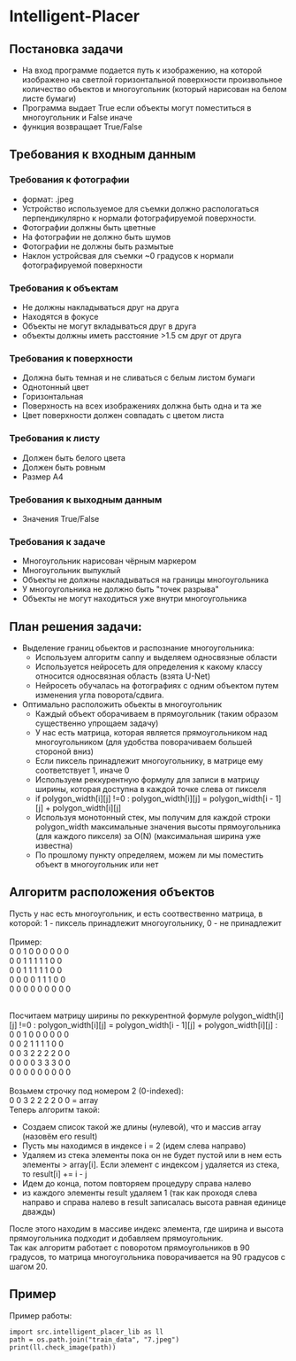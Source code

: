 # Intelligent-Placer
## Постановка задачи
- На вход программе подается путь к изображению, на которой изображено на светлой горизонтальной поверхности произвольное количество объектов и многоугольник 
(который нарисован на белом листе бумаги)
- Программа выдает True если объекты могут поместиться в многоугольник и False иначе
- функция возвращает True/False
## Требования к входным данным
### Требования к фотографии
- формат: .jpeg
- Устройство используемое для съемки должно распологаться перпендикулярно к нормали фотографируемой поверхности.
- Фотографии должны быть цветные
- На фотографии не должно быть шумов
- Фотографии не должны быть размытые
- Наклон устройсвая для съемки ~0 градусов к нормали фотографируемой поверхности
### Требования к объектам
- Не должны накладываться друг на друга
- Находятся в фокусе
- Объекты не могут вкладываться друг в друга
- объекты должны иметь расстояние >1.5 см друг от друга
### Требования к поверхности
- Должна быть темная и не сливаться с белым листом бумаги
- Однотонный цвет
- Горизонтальная
- Поверхность на всех изображениях должна быть одна и та же
- Цвет поверхности должен совпадать с цветом листа
### Требования к листу
- Должен быть белого цвета
- Должен быть ровным
- Размер А4
### Требования к выходным данным
- Значения True/False
### Требования к задаче
- Многоугольник нарисован чёрным маркером
- Многоугольник выпуклый
- Объекты не должны накладываться на границы многоугольника
- У многоугольника не должно быть "точек разрыва"
- Объекты не могут находиться уже внутри многоугольника

## План решения задачи:
- Выделение границ обьектов и распознание многоугольника:
     - Используем алгоритм canny и выделяем односвязные области
     - Используется нейросеть для определения к какому классу относится односвязная область (взята U-Net)
     - Нейросеть обучалась на фотографиях с одним объектом путем изменения угла поворота/сдвига.
- Оптимально расположить обьекты в многоугольник
     - Каждый объект оборачиваем в прямоугольник (таким образом существенно упрощаем задачу)     
     - У нас есть матрица, которая является прямоугольником над многоугольником (для удобства поворачиваем большей стороной вниз)
     - Если пиксель принадлежит многоугольнику, в матрице ему соответствует 1, иначе 0
     - Используем реккурентную формулу для записи в матрицу ширины, которая доступна в каждой точке слева от пикселя
     - if polygon_width[i][j] !=0 : polygon_width[i][j] = polygon_width[i - 1][j] + polygon_width[i][j] 
     - Используя монотонный стек, мы получим для каждой строки polygon_width максимальные значения высоты прямоугольника (для каждого пикселя) за O(N) (максимальная ширина уже известна) 
     - По прошлому пункту определяем, можем ли мы поместить объект в многоугольник или нет
## Алгоритм расположения объектов

Пусть у нас есть многоугольник, и есть соотвественно матрица, в которой: 1 - пиксель принадлежит многоугольнику, 0 - не принадлежит<br/><br/>
Пример: <br/>
0 0 1 0 0 0 0 0 0<br/>
0 0 1 1 1 1 1 0 0<br/>
0 0 1 1 1 1 1 0 0<br/>
0 0 0 0 1 1 1 0 0<br/>
0 0 0 0 0 0 0 0 0<br/><br/>

Посчитаем матрицу ширины по реккурентной формуле polygon_width[i][j] !=0 : polygon_width[i][j] = polygon_width[i - 1][j] + polygon_width[i][j] :<br/>
0 0 1 0 0 0 0 0 0<br/>
0 0 2 1 1 1 1 0 0<br/>
0 0 3 2 2 2 2 0 0<br/>
0 0 0 0 3 3 3 0 0<br/>
0 0 0 0 0 0 0 0 0<br/><br/>
Возьмем строчку под номером 2 (0-indexed):<br/>
0 0 3 2 2 2 2 0 0 = array<br/>
Теперь алгоритм такой:<br/>
- Создаем список такой же длины (нулевой), что и массив array (назовём его result)
- Пусть мы находимся в индексе i = 2 (идем слева направо)
- Удаляем из стека элементы пока он не будет пустой или в нем есть элементы > array[i]. Если элемент с индексом j удаляется из стека, то result[i] += i - j
- Идем до конца, потом повторяем процедуру справа налево
- из каждого элементы result удаляем 1 (так как проходя слева направо и справа налево в result записалась высота равная единице дважды)<br/>

После этого находим в массиве индекс элемента, где ширина и высота прямоугольника подходит и добавляем прямоугольник.<br/>
Так как алгоритм работает с поворотом прямоугольников в 90 градусов, то матрица многоугольника поворачивается на 90 градусов с шагом 20.

## Пример
Пример работы:
```
import src.intelligent_placer_lib as ll
path = os.path.join("train_data", "7.jpeg")
print(ll.check_image(path))
```

